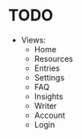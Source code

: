 ﻿# TODO
- Views:
    - Home
    - Resources
    - Entries
    - Settings
    - FAQ
    - Insights
    - Writer
    - Account
    - Login